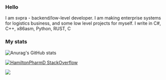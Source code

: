 ### Hello

I am svpra - backend/low-level developer. I am making enterprise systems 
for logistics business, and some low level projects for myself. I write in C#, C++, x86asm, Python, RUST, C

### My stats

![Anurag's GitHub stats](https://github-readme-stats.vercel.app/api?username=svpra&theme=dark&include_all_commits=true&count_private=true&show_icons=true)

[![HamiltonPharmD StackOverflow](https://stackoverflow-badge.herokuapp.com/api/StackOverflowBadge/17337055)](https://ru.stackoverflow.com/users/469436/svpra)

![](https://komarev.com/ghpvc/?username=svpra&color=brightgreen)


